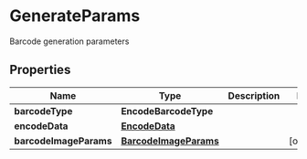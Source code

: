 

# GenerateParams

Barcode generation parameters

## Properties

| Name | Type | Description | Notes |
|------------ | ------------- | ------------- | -------------|
|**barcodeType** | **EncodeBarcodeType** |  |  |
|**encodeData** | [**EncodeData**](EncodeData.md) |  |  |
|**barcodeImageParams** | [**BarcodeImageParams**](BarcodeImageParams.md) |  |  [optional] |



